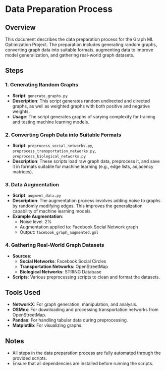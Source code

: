 # Data Preparation Process

## Overview
This document describes the data preparation process for the Graph ML Optimization Project. The preparation includes generating random graphs, converting graph data into suitable formats, augmenting data to improve model generalization, and gathering real-world graph datasets.

## Steps

### 1. Generating Random Graphs
- **Script**: `generate_graphs.py`
- **Description**: This script generates random undirected and directed graphs, as well as weighted graphs with both positive and negative weights.
- **Usage**: The script generates graphs of varying complexity for training and testing machine learning models.

### 2. Converting Graph Data into Suitable Formats
- **Script**: `preprocess_social_networks.py`, `preprocess_transportation_networks.py`, `preprocess_biological_networks.py`
- **Description**: These scripts load raw graph data, preprocess it, and save it in formats suitable for machine learning (e.g., edge lists, adjacency matrices).

### 3. Data Augmentation
- **Script**: `augment_data.py`
- **Description**: The augmentation process involves adding noise to graphs by randomly modifying edges. This improves the generalization capability of machine learning models.
- **Example Augmentation**: 
  - Noise level: 2%
  - Augmentation applied to: Facebook Social Network graph
  - Output: `facebook_graph_augmented.gml`

### 4. Gathering Real-World Graph Datasets
- **Sources**: 
  - **Social Networks**: Facebook Social Circles
  - **Transportation Networks**: OpenStreetMap
  - **Biological Networks**: STRING Database
- **Scripts**: Various preprocessing scripts to clean and format the datasets.

## Tools Used
- **NetworkX**: For graph generation, manipulation, and analysis.
- **OSMnx**: For downloading and processing transportation networks from OpenStreetMap.
- **Pandas**: For handling tabular data during preprocessing.
- **Matplotlib**: For visualizing graphs.

## Notes
- All steps in the data preparation process are fully automated through the provided scripts.
- Ensure that all dependencies are installed before running the scripts.
